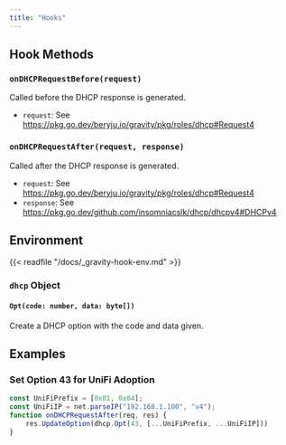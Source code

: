 ```yaml
---
title: "Hooks"
---
```


## Hook Methods

### `onDHCPRequestBefore(request)`

Called before the DHCP response is generated.

- `request`: See https://pkg.go.dev/beryju.io/gravity/pkg/roles/dhcp#Request4

### `onDHCPRequestAfter(request, response)`

Called after the DHCP response is generated.

- `request`: See https://pkg.go.dev/beryju.io/gravity/pkg/roles/dhcp#Request4
- `response`: See https://pkg.go.dev/github.com/insomniacslk/dhcp/dhcpv4#DHCPv4

## Environment

{{< readfile "/docs/_gravity-hook-env.md" >}}

### `dhcp` Object

#### `Opt(code: number, data: byte[])`

Create a DHCP option with the code and data given.

## Examples

### Set Option 43 for UniFi Adoption

```javascript
const UniFiPrefix = [0x01, 0x04];
const UniFiIP = net.parseIP("192.168.1.100", "v4");
function onDHCPRequestAfter(req, res) {
    res.UpdateOption(dhcp.Opt(43, [...UniFiPrefix, ...UniFiIP]))
}
```
